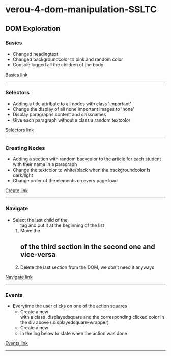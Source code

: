# verou-4-dom-manipulation-SSLTC

## DOM Exploration

### Basics

- Changed headingtext
- Changed backgroundcolor to pink and random color
- Console logged all the children of the body

<a href="./Basics">Basics link</a>

___

### Selectors

- Adding a title attribute to all nodes with class 'important'
- Change the display of all none important images to 'none'
- Display paragraphs content and classnames
- Give each paragraph without a class a random textcolor

<a href="./Selectors">Selectors link</a>

___

### Creating Nodes

- Adding a section with random backcolor to the article for each student with their name in a paragraph
- Change the textcolor to white/black when the backgroundcolor is dark/light
- Change order of the elements on every page load

<a href="./Create">Create link</a>

___

### Navigate

- Select the last child of the <ol> tag and put it at the beginning of the list
- Move the <h2> of the third section in the second one and vice-versa
- Delete the last section from the DOM, we don't need it anyways

<a href="./Navigate">Navigate link</a>

___

### Events

- Everytime the user clicks on one of the action squares
    - Create a new <div> with a class .displayedsquare and the corresponding clicked color in the div above (.displayedsquare-wrapper)
    - Create a new <li> in the log below to state when the action was done

<a href="./Events">Events link</a>

___

